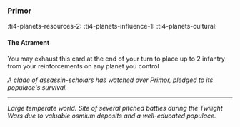 ### Primor

:ti4-planets-resources-2: :ti4-planets-influence-1: :ti4-planets-cultural:

#### The Atrament
You may exhaust this card at the end of your turn to place up to 2 infantry from your reinforcements on any planet you control

*A clade of assassin-scholars has watched over Primor, pledged to its populace's survival.*

---

*Large temperate world. 
Site of several pitched battles during the Twilight Wars due to valuable osmium deposits and a well-educated populace.*
